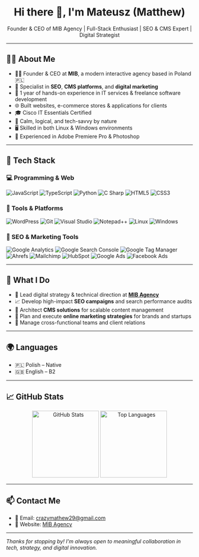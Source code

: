 <h1 align="center">Hi there 👋, I'm Mateusz (Matthew)</h1>
<p align="center">
  Founder & CEO of MIB Agency | Full-Stack Enthusiast | SEO & CMS Expert | Digital Strategist
</p>

---

## 🧑‍💼 About Me

- 👨‍💼 Founder & CEO at **MIB**, a modern interactive agency based in Poland 🇵🇱  
- 🎯 Specialist in **SEO**, **CMS platforms**, and **digital marketing**  
- 🔧 1 year of hands-on experience in IT services & freelance software development  
- 🌐 Built websites, e-commerce stores & applications for clients  
- 🎓 Cisco IT Essentials Certified  
- 🧠 Calm, logical, and tech-savvy by nature  
- 🖥️ Skilled in both Linux & Windows environments  
- 🎥 Experienced in Adobe Premiere Pro & Photoshop  

---

## 🚀 Tech Stack

### 💻 Programming & Web
![JavaScript](https://img.shields.io/badge/-JavaScript-F7DF1E?style=flat&logo=javascript&logoColor=000)
![TypeScript](https://img.shields.io/badge/-TypeScript-3178C6?style=flat&logo=typescript&logoColor=white)
![Python](https://img.shields.io/badge/-Python-3776AB?style=flat&logo=python&logoColor=white)
![C Sharp](https://img.shields.io/badge/-C%23-239120?style=flat&logo=c-sharp&logoColor=white)
![HTML5](https://img.shields.io/badge/-HTML5-E34F26?style=flat&logo=html5&logoColor=white)
![CSS3](https://img.shields.io/badge/-CSS3-1572B6?style=flat&logo=css3&logoColor=white)

### 🧰 Tools & Platforms
![WordPress](https://img.shields.io/badge/-WordPress-21759B?style=flat&logo=wordpress&logoColor=white)
![Git](https://img.shields.io/badge/-Git-F05032?style=flat&logo=git&logoColor=white)
![Visual Studio](https://img.shields.io/badge/-Visual_Studio-5C2D91?style=flat&logo=visual-studio&logoColor=white)
![Notepad++](https://img.shields.io/badge/-Notepad++-90E59A?style=flat&logo=notepadplusplus&logoColor=black)
![Linux](https://img.shields.io/badge/-Linux-FCC624?style=flat&logo=linux&logoColor=black)
![Windows](https://img.shields.io/badge/-Windows-0078D6?style=flat&logo=windows&logoColor=white)

### 🎯 SEO & Marketing Tools
![Google Analytics](https://img.shields.io/badge/-Google_Analytics-E37400?style=flat&logo=google-analytics&logoColor=white)
![Google Search Console](https://img.shields.io/badge/-Google_Search_Console-4285F4?style=flat&logo=google&logoColor=white)
![Google Tag Manager](https://img.shields.io/badge/-Tag_Manager-246FDB?style=flat&logo=google-tag-manager&logoColor=white)
![Ahrefs](https://img.shields.io/badge/-Ahrefs-000000?style=flat&logo=ahrefs&logoColor=white)
![Mailchimp](https://img.shields.io/badge/-Mailchimp-FFE01B?style=flat&logo=mailchimp&logoColor=black)
![HubSpot](https://img.shields.io/badge/-HubSpot-F16522?style=flat&logo=hubspot&logoColor=white)
![Google Ads](https://img.shields.io/badge/-Google_Ads-4285F4?style=flat&logo=google-ads&logoColor=white)
![Facebook Ads](https://img.shields.io/badge/-Facebook_Ads-1877F2?style=flat&logo=facebook&logoColor=white)

---

## 💼 What I Do

- 👔 Lead digital strategy & technical direction at [**MIB Agency**](https://mbpixelworks.com)  
- 📈 Develop high-impact **SEO campaigns** and search performance audits  
- 🧩 Architect **CMS solutions** for scalable content management  
- 📢 Plan and execute **online marketing strategies** for brands and startups  
- 🤝 Manage cross-functional teams and client relations

---

## 🌍 Languages

- 🇵🇱 Polish – Native  
- 🇬🇧 English – B2

---

## 📈 GitHub Stats

<p align="center">
  <img src="https://github-readme-stats.vercel.app/api?username=LloydMontgomeryGarmadon&show_icons=true&theme=tokyonight" alt="GitHub Stats" height="180"/>
  <img src="https://github-readme-stats.vercel.app/api/top-langs/?username=LloydMontgomeryGarmadon&layout=compact&theme=tokyonight" alt="Top Languages" height="180"/>
</p>

---

## 📫 Contact Me

- 📧 Email: [crazymathew29@gmail.com](mailto:crazymathew29@gmail.com)  
- 🏢 Website: [MIB Agency](https://mbpixelworks.com)

---

_Thanks for stopping by! I'm always open to meaningful collaboration in tech, strategy, and digital innovation._
